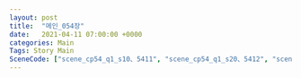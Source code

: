 ```yaml
---
layout: post
title:  "메인_054장"
date:   2021-04-11 07:00:00 +0000
categories: Main
Tags: Story Main
SceneCode: ["scene_cp54_q1_s10、5411", "scene_cp54_q1_s20、5412", "scene_cp54_q2_s10、5421", "scene_cp54_q2_s20、5422", "scene_cp54_q3_s10、5431", "scene_cp54_q4_s10、5441", "scene_cp54_q4_s20、5442", "scene_cp54_q4_s30、5443"]
---
```


